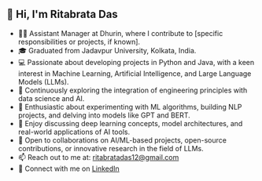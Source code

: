 ## 👋 Hi, I'm Ritabrata Das

- 👨‍💼 Assistant Manager at Dhurin, where I contribute to [specific responsibilities or projects, if known].
- 🎓 Graduated from Jadavpur University, Kolkata, India.
- 💻 Passionate about developing projects in Python and Java, with a keen interest in Machine Learning, Artificial Intelligence, and Large Language Models (LLMs).
- 🌱 Continuously exploring the integration of engineering principles with data science and AI.
- 🤖 Enthusiastic about experimenting with ML algorithms, building NLP projects, and delving into models like GPT and BERT.
- 💬 Enjoy discussing deep learning concepts, model architectures, and real-world applications of AI tools.
- 🤝 Open to collaborations on AI/ML-based projects, open-source contributions, or innovative research in the field of LLMs.
- 📫 Reach out to me at: ritabratadas12@gmail.com
- 🔗 Connect with me on [LinkedIn](https://www.linkedin.com/in/ritabrata-das-91572a199/)

<!--
niteowl1986/niteowl1986 is a ✨ special ✨ repository because its `README.md` (this file) appears on your GitHub profile.
You can click the Preview link to take a look at your changes.
-->

